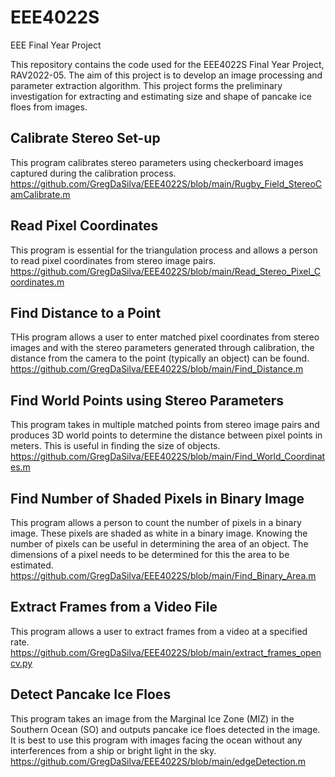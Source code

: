 # EEE4022S
EEE Final Year Project

This repository contains the code used for the EEE4022S Final Year Project, RAV2022-05. 
The aim of this project is to develop an image processing and parameter extraction algorithm. 
This project forms the preliminary investigation for extracting and estimating size and shape of pancake ice floes from images.

## Calibrate Stereo Set-up
This program calibrates stereo parameters using checkerboard images captured during the calibration process.\
https://github.com/GregDaSilva/EEE4022S/blob/main/Rugby_Field_StereoCamCalibrate.m

## Read Pixel Coordinates
This program is essential for the triangulation process and allows a person to read pixel coordinates from stereo image pairs.
https://github.com/GregDaSilva/EEE4022S/blob/main/Read_Stereo_Pixel_Coordinates.m

## Find Distance to a Point
THis program allows a user to enter matched pixel coordinates from stereo images and with the stereo parameters generated through calibration, the distance from the camera to the point (typically an object) can be found.
https://github.com/GregDaSilva/EEE4022S/blob/main/Find_Distance.m

## Find World Points using Stereo Parameters
This program takes in multiple matched points from stereo image pairs and produces 3D world points to determine the distance between pixel points in meters. 
This is useful in finding the size of objects.\
https://github.com/GregDaSilva/EEE4022S/blob/main/Find_World_Coordinates.m

## Find Number of Shaded Pixels in Binary Image
This program allows a person to count the number of pixels in a binary image. 
These pixels are shaded as white in a binary image. Knowing the number of pixels can be useful in determining the area of an object. 
The dimensions of a pixel needs to be determined for this the area to be estimated.
https://github.com/GregDaSilva/EEE4022S/blob/main/Find_Binary_Area.m

## Extract Frames from a Video File
This program allows a user to extract frames from a video at a specified rate.
https://github.com/GregDaSilva/EEE4022S/blob/main/extract_frames_opencv.py

## Detect Pancake Ice Floes
This program takes an image from the Marginal Ice Zone (MIZ) in the Southern Ocean (SO) and outputs pancake ice floes detected in the image. 
It is best to use this program with images facing the ocean without any interferences from a ship or bright light in the sky.
https://github.com/GregDaSilva/EEE4022S/blob/main/edgeDetection.m 
